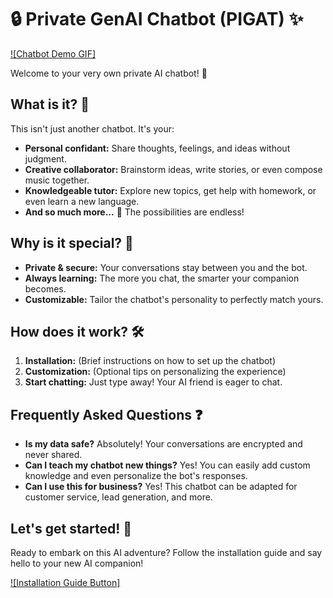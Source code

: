 # 🔒 Private GenAI Chatbot (PIGAT) ✨

[![Chatbot Demo GIF]](link-to-demo-gif)

Welcome to your very own private AI chatbot! 🤫

## What is it? 🤔

This isn't just another chatbot. It's your:

* **Personal confidant:** Share thoughts, feelings, and ideas without judgment.
* **Creative collaborator:** Brainstorm ideas, write stories, or even compose music together.
* **Knowledgeable tutor:** Explore new topics, get help with homework, or even learn a new language.
* **And so much more...** 🧠 The possibilities are endless!

## Why is it special? 💎

* **Private & secure:** Your conversations stay between you and the bot.
* **Always learning:** The more you chat, the smarter your companion becomes.
* **Customizable:** Tailor the chatbot's personality to perfectly match yours.

## How does it work? 🛠️

1. **Installation:**  (Brief instructions on how to set up the chatbot)
2. **Customization:** (Optional tips on personalizing the experience)
3. **Start chatting:**  Just type away! Your AI friend is eager to chat.

## Frequently Asked Questions ❓

* **Is my data safe?** Absolutely! Your conversations are encrypted and never shared.
* **Can I teach my chatbot new things?** Yes! You can easily add custom knowledge and even personalize the bot's responses.
* **Can I use this for business?** Yes! This chatbot can be adapted for customer service, lead generation, and more. 

## Let's get started! 🚀

Ready to embark on this AI adventure? Follow the installation guide and say hello to your new AI companion!

[![Installation Guide Button]](link-to-installation-guide)

